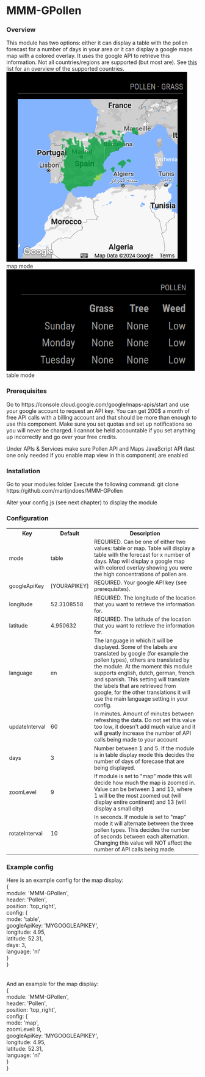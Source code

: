 <h1>MMM-GPollen</h1>
<h3>Overview</h3>
This module has two options: either it can display a table with the pollen forecast for a number of days in your area or it can display a google maps map with a colored overlay.
It uses the google API to retrieve this information. Not all countries/regions are supported (but most are). See <a href="https://developers.google.com/maps/documentation/pollen/coverage?hl=en">this</a> list for an overview of the supported countries.

<img src="https://github.com/martijndoes/Screenshots/blob/main/Pollen-map.png" />
map mode

<img src="https://github.com/martijndoes/Screenshots/blob/main/Pollen-table.png" />
table mode


<h3>Prerequisites</h3>
Go to https://console.cloud.google.com/google/maps-apis/start and use your google account to request an API key.
You can get 200$ a month of free API calls with a billing account and that should be more than enough to use this component.
Make sure you set quotas and set up notifications so you will never be charged. I cannot be held accountable if you set anything up incorrectly and go over your free credits.

Under APIs & Services make sure Pollen API and Maps JavaScript API (last one only needed if you enable map view in this component) are enabled



<h3>Installation</h3>
Go to your modules folder 
Execute the following command:
git clone https://github.com/martijndoes/MMM-GPollen

Alter your config.js (see next chapter) to display the module


<h3>Configuration</h3>

<table>
  <tr>
    <th>Key</th>
    <th>Default</th>
    <th>Description</th>
  </tr>
  <tr>
    <td>mode</td>
    <td>table</td>
    <td>REQUIRED. Can be one of either two values: table or map. Table will display a table with the forecast for x number of days. Map will display a google map with colored overlay showing you were the high concentrations of pollen are.</td>
  </tr>
  <tr>
    <td>googleApiKey</td>
    <td>[YOURAPIKEY]</td>
    <td>REQUIRED. Your google API key (see prerequisites).</td>
  </tr>
  <tr>
    <td>longitude</td>
    <td>52.3108558</td>
    <td>REQUIRED. The longitude of the location that you want to retrieve the information for.</td>
  </tr>
  <tr>
    <td>latitude</td>
    <td>4.950632</td>
    <td>REQUIRED. The latitude of the location that you want to retrieve the information for.</td>
  </tr>
  <tr>
    <td>language</td>
    <td>en</td>
    <td>The language in which it will be displayed. Some of the labels are translated by google (for example the pollen types), others are translated by the module. At the moment this module supports english, dutch, german, french and spanish. This setting will translate the labels that are retrieved from google, for the other translations it will use the main language setting in your config.</td>
  </tr>
  <tr>
    <td>updateInterval</td>
    <td>60</td>
    <td>In minutes. Amount of minutes between refreshing the data. Do not set this value too low, it doesn't add much value and it will greatly increase the number of API calls being made to your account</td>
  </tr>
  <tr>
    <td>days</td>
    <td>3</td>
    <td>Number between 1 and 5. If the module is in table display mode this decides the number of days of forecase that are being displayed.</td>
  </tr>
  <tr>
    <td>zoomLevel</td>
    <td>9</td>
    <td>If module is set to "map" mode this will decide how much the map is zoomed in. Value can be between 1 and 13, where 1 will be the most zoomed out (will display entire continent) and 13 (will display a small city)</td>
  </tr>
  <tr>
    <td>rotateInterval</td>
    <td>10</td>
    <td>In seconds. If module is set to "map" mode it will alternate between the three pollen types. This decides the number of seconds between each alternation. Changing this value will NOT affect the number of API calls being made.</td>
  </tr>
</table>


<h3>Example config</h3>

Here is an example config for the map display:<br />
{<br />
  module: 'MMM-GPollen',<br />
  header: 'Pollen',<br />
  position: 'top_right',<br />
  config: {<br />
    mode: 'table',<br />
    googleApiKey: 'MYGOOGLEAPIKEY',<br />
    longitude: 4.95,<br />
    latitude: 52.31,<br />
    days: 3,<br />
    language: 'nl'<br />
  }<br />
}<br />
<br />
<br />
And an example for the map display:<br />
{<br />
  module: 'MMM-GPollen',<br />
  header: 'Pollen',<br />
  position: 'top_right',<br />
  config: {<br />
	  mode: 'map',<br />
	  zoomLevel: 9,<br />
    googleApiKey: 'MYGOOGLEAPIKEY',<br />
    longitude: 4.95,<br />
    latitude: 52.31,<br />
    language: 'nl'<br />
  }<br />
}<br />
